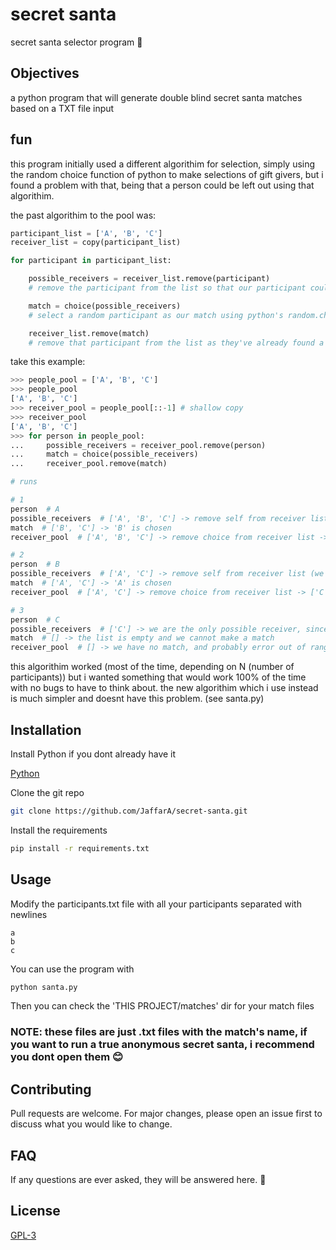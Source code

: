 # secret santa
secret santa selector program 🎅

## Objectives

a python program that will generate double blind secret santa matches based on a TXT file input

## fun

this program initially used a different algorithim for selection, simply using the random choice function of python to make selections of gift givers, but i found a problem with that, being that a person could be left out using that algorithim.

the past algorithim to the pool was:

```python
participant_list = ['A', 'B', 'C']
receiver_list = copy(participant_list)

for participant in participant_list:

    possible_receivers = receiver_list.remove(participant) 
    # remove the participant from the list so that our participant could not match with themselves

    match = choice(possible_receivers) 
    # select a random participant as our match using python's random.choice

    receiver_list.remove(match) 
    # remove that participant from the list as they've already found a secret santa 😉-🎅

```

take this example:

```python
>>> people_pool = ['A', 'B', 'C']
>>> people_pool
['A', 'B', 'C']
>>> receiver_pool = people_pool[::-1] # shallow copy
>>> receiver_pool
['A', 'B', 'C']
>>> for person in people_pool:
...     possible_receivers = receiver_pool.remove(person)
...     match = choice(possible_receivers)
...     receiver_pool.remove(match)

# runs

# 1
person  # A
possible_receivers  # ['A', 'B', 'C'] -> remove self from receiver list -> ['B', 'C']
match  # ['B', 'C'] -> 'B' is chosen 
receiver_pool  # ['A', 'B', 'C'] -> remove choice from receiver list -> ['A', 'C']

# 2
person  # B
possible_receivers  # ['A', 'C'] -> remove self from receiver list (we are not in it) -> ['A', 'C'] 
match  # ['A', 'C'] -> 'A' is chosen 
receiver_pool  # ['A', 'C'] -> remove choice from receiver list -> ['C']

# 3
person  # C
possible_receivers  # ['C'] -> we are the only possible receiver, since: A => B; B => A -> we remove ourself from the pool -> []
match  # [] -> the list is empty and we cannot make a match 
receiver_pool  # [] -> we have no match, and probably error out of range index
```

this algorithim worked (most of the time, depending on N (number of participants)) but i wanted something that would work 100% of the time with no bugs to have to think about. the new algorithim which i use instead is much simpler and doesnt have this problem. (see santa.py)

## Installation

Install Python if you dont already have it

[Python](https://www.python.org/downloads/)

Clone the git repo

```bash
git clone https://github.com/JaffarA/secret-santa.git
```

Install the requirements

```bash
pip install -r requirements.txt
```

## Usage

Modify the participants.txt file with all your participants separated with newlines

```csv
a
b
c
```

You can use the program with

```bash
python santa.py
```

Then you can check the 'THIS PROJECT/matches' dir for your match files


### NOTE: these files are just .txt files with the match's name, if you want to run a true anonymous secret santa, i recommend you dont open them 😊


## Contributing
Pull requests are welcome. For major changes, please open an issue first to discuss what you would like to change.

## FAQ

If any questions are ever asked, they will be answered here. 🙋

## License
[GPL-3](https://choosealicense.com/licenses/gpl-3.0/)
